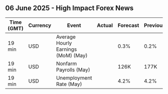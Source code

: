 ## 06 June 2025 - High Impact Forex News

| Time (GMT) | Currency | Event | Actual | Forecast | Previous |
|------|----------|-------|--------|----------|----------|
| 19 min | USD | Average Hourly Earnings (MoM) (May) |  | 0.3% | 0.2% |
| 19 min | USD | Nonfarm Payrolls (May) |  | 126K | 177K |
| 19 min | USD | Unemployment Rate (May) |  | 4.2% | 4.2% |
